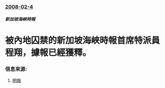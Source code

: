 ### [2008-02-4](/news/2008/02/4/index.md)

##### 新加坡海峽時報
# 被內地囚禁的新加坡海峽時報首席特派員程翔，據報已經獲釋。




### 信息来源:

1. [明報](https://web.archive.org/web/20080208113954/http://hk.news.yahoo.com/080205/12/2ogq3.html)
